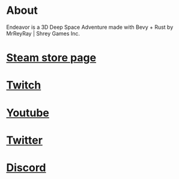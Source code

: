 # About
Endeavor is a 3D Deep Space Adventure made with Bevy + Rust by MrReyRay | Shrey Games Inc.

# [Steam store page](https://store.steampowered.com/app/3008810/Endeavor/)

# [Twitch](https://x.com/MrReyRay) 

# [Youtube](https://www.youtube.com/@shreygames)

# [Twitter](https://x.com/MrReyRay)

# [Discord](https://discord.gg/QPphDVfXTa) 
